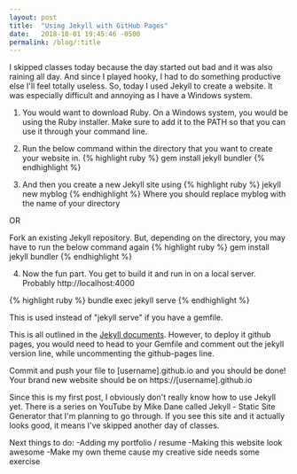 ```yaml
---
layout: post
title:  "Using Jekyll with GitHub Pages"
date:   2018-10-01 19:45:46 -0500
permalink: /blog/:title
---
```


I skipped classes today because the day started out bad and it was also raining all day. And since I played hooky, I had to do something productive else I'll feel totally useless. So, today I used Jekyll to create a website. It was especially difficult and annoying as I have a Windows system.

1. You would want to download Ruby. On a Windows system, you would be using the Ruby installer. Make sure to add it to the PATH so that you can use it through your command line.

2. Run the below command within the directory that you want to create your website in.
{% highlight ruby %}
gem install jekyll bundler
{% endhighlight %}

3. And then you create a new Jekyll site using
{% highlight ruby %}
jekyll new myblog
{% endhighlight %}
Where you should replace myblog with the name of your directory

OR

Fork an existing Jekyll repository. But, depending on the directory, you may have to run the below command again
{% highlight ruby %}
gem install jekyll bundler
{% endhighlight %}

4. Now the fun part. You get to build it and run in on a local server. Probably http://localhost:4000

{% highlight ruby %}
bundle exec jekyll serve
{% endhighlight %}

This is used instead of "jekyll serve" if you have a gemfile.

This is all outlined in the [Jekyll documents](https://jekyllrb.com/docs/). However, to deploy it github pages, you would need to head to your Gemfile and comment out the jekyll version line, while uncommenting the github-pages line.

Commit and push your file to [username].github.io and you should be done! Your brand new website should be on https://[username].github.io

Since this is my first post, I obviously don't really know how to use Jekyll yet. There is a series on YouTube by Mike Dane called Jekyll - Static Site Generator that I'm planning to go through. If you see this site and it actually looks good, it means I've skipped another day of classes.

Next things to do:
-Adding my portfolio / resume
-Making this website look awesome
-Make my own theme cause my creative side needs some exercise
